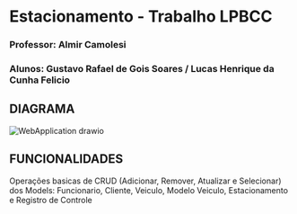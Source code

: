 # Estacionamento - Trabalho LPBCC

### Professor: Almir Camolesi
### Alunos: Gustavo Rafael de Gois Soares / Lucas Henrique da Cunha Felicio

## DIAGRAMA

![WebApplication drawio](https://github.com/LcFelicio/Estacionamento/assets/81930256/2303c92f-f169-4531-811a-df3285654689)


## FUNCIONALIDADES

Operações basicas de CRUD (Adicionar, Remover, Atualizar e Selecionar) dos Models: Funcionario, Cliente, Veiculo, Modelo Veiculo, Estacionamento e Registro de Controle
